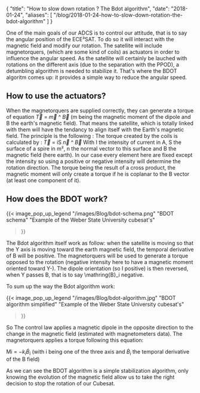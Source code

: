 {
    "title": "How to slow down rotation ? The Bdot algorithm",
    "date": "2018-01-24",
    "aliases": [
        "/blog/2018-01-24-how-to-slow-down-rotation-the-bdot-algorithm"
    ]
}

One of the main goals of our ADCS is to control our attitude, that is to say the angular position of the ECE³SAT. To do so it will interact with the magnetic field and modify our rotation. The satellite will include magnetorquers, (which are some kind of coils) as actuators in order to influence the angular speed. 
As the satellite will certainly be lauched with rotations on the different axis (due to the separation with the PPOD), a detumbling algorithm is needed to stabilize it.
That's where the BDOT algoritm comes up: it provides a simple way to reduce the angular speed.

## How to use the actuators?

When the magnetorquers are supplied correctly, they can generate a torque of equation $\overrightarrow{T}$  = $\overrightarrow{m}$  ^ $\overrightarrow{B}$  (m being the magnetic moment of the dipole and B the earth's magnetic field). That means the satellite, which is totally linked with them will have the tendancy to align itself with the Earth's magnetic field. The principle is the following :
The torque created by the coils is calculated by : $\overrightarrow{T}$  = iS  	$\overrightarrow{n}$ ^  	$\overrightarrow{B}$
With I the intensity of current in A, S the surface of a spire in m², n the normal vector to this surface and B the magnetic field (here earth).
In our case every element here are fixed except the intensity so using a positive or negative intensity will determine the rotation direction. The torque being the result of a cross product, the magnetic moment will only create a torque if he is coplanar to the B vector (at least one component of it).

## How does the BDOT work?

{{<
    image_pop_up_legend
    "/images/Blog/bdot-schema.png"
    "BDOT schema"
    "Example of the Weber State University cubesat's"
>}}

The Bdot algorithm itself work as follow: when the satellite is moving so that the Y axis is moving toward the earth magnetic field, the temporal derivative of B will be positive. The magnetorquers  will be used to generate a torque opposed to the rotation (negative intensity here to have a magnetic moment oriented toward Y-). The dipole orientation (so I positive) is then reversed, when Y passes B, that is to say \mathring{B}_i negative.

To sum up the way the Bdot algorithm work:
 
{{<
    image_pop_up_legend
    "/images/Blog/bdot-algorithm.jpg"
    "BDOT algorithm simplified"
    "Example of the Weber State University cubesat's"
>}}

So The control law applies a magnetic dipole in the opposite direction to the change in the magnetic field (estimated with magnetometers data). The magnetorquers applies a torque following this equation:

Mi = $-k_i$$\dot{B}$$_i$ (with i being one of the three axis and $\dot{B}$$_i$ the temporal derivative of the B field)

As we can see the BDOT algorithm is a simple stabilization algorithm, only knowing the evolution of the magnetic field allow us to take the right decision to stop the rotation of our Cubesat.